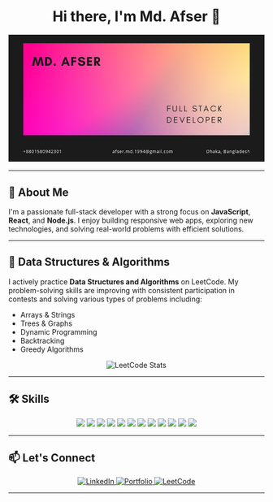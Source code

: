 <h1 align="center">Hi there, I'm Md. Afser 👋</h1>

<div align="center">
  <img src="/images/afser-tanveer-card.png" alt="Md. Afser" style="max-width: 100%; height: auto;" />
</div>

---

## 🚀 About Me

I'm a passionate full-stack developer with a strong focus on **JavaScript**, **React**, and **Node.js**. I enjoy building responsive web apps, exploring new technologies, and solving real-world problems with efficient solutions.

---

## 🧠 Data Structures & Algorithms

I actively practice **Data Structures and Algorithms** on LeetCode. My problem-solving skills are improving with consistent participation in contests and solving various types of problems including:

- Arrays & Strings  
- Trees & Graphs  
- Dynamic Programming  
- Backtracking  
- Greedy Algorithms  

<div align="center">
  <img src="https://leetcard.jacoblin.cool/mdafser" alt="LeetCode Stats" />
</div>

---

## 🛠️ Skills

<div align="center">
  
  <img src="https://img.shields.io/badge/C-A8B9CC?logo=c&logoColor=black&style=for-the-badge" />
  <img src="https://img.shields.io/badge/C++-00599C?logo=c%2B%2B&logoColor=white&style=for-the-badge" />
  <img src="https://img.shields.io/badge/PHP-777BB4?logo=php&logoColor=white&style=for-the-badge" />
  <img src="https://img.shields.io/badge/MySQL-4479A1?logo=mysql&logoColor=white&style=for-the-badge" />
  
  <img src="https://img.shields.io/badge/JavaScript-F7DF1E?logo=javascript&logoColor=black&style=for-the-badge" />
  <img src="https://img.shields.io/badge/React-61DAFB?logo=react&logoColor=black&style=for-the-badge" />
  <img src="https://img.shields.io/badge/Node.js-339933?logo=nodedotjs&logoColor=white&style=for-the-badge" />
  <img src="https://img.shields.io/badge/Express.js-000000?logo=express&logoColor=white&style=for-the-badge" />
  <img src="https://img.shields.io/badge/MongoDB-47A248?logo=mongodb&logoColor=white&style=for-the-badge" />
  <img src="https://img.shields.io/badge/Tailwind_CSS-38B2AC?logo=tailwind-css&logoColor=white&style=for-the-badge" />
  <img src="https://img.shields.io/badge/Git-F05032?logo=git&logoColor=white&style=for-the-badge" />
  <img src="https://img.shields.io/badge/Vercel-000000?logo=vercel&logoColor=white&style=for-the-badge" />

</div>

---

## 📫 Let's Connect

<div align="center">

  <a href="https://www.linkedin.com/in/md-afser/" target="_blank">
    <img src="https://img.shields.io/badge/LinkedIn-%230077B5.svg?&style=for-the-badge&logo=linkedin&logoColor=white" alt="LinkedIn" />
  </a>
  
  <a href="https://mdafserportfolio.netlify.app/" target="_blank">
    <img src="https://img.shields.io/badge/Portfolio-12100E?style=for-the-badge&logo=about-dot-me&logoColor=white" alt="Portfolio" />
  </a>

  <a href="https://leetcode.com/u/mdafser/" target="_blank">
    <img src="https://img.shields.io/badge/LeetCode-%23FFA116.svg?&style=for-the-badge&logo=leetcode&logoColor=black" alt="LeetCode" />
  </a>

</div>

---


